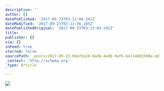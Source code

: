 ```yaml
---
description: ''
author: []
datePublished: '2017-09-23T03:12:04.241Z'
dateModified: '2017-09-23T03:11:56.105Z'
datePublishedOriginal: '2017-09-23T03:12:04.241Z'
title: ''
publisher: {}
via: {}
inFeed: true
starred: false
sourcePath: _posts/2017-09-23-0daf6a20-0ad6-4ed8-9afb-b4c14801588a.md
_context: 'http://schema.org'
_type: Article

---
```

![](https://the-grid-user-content.s3-us-west-2.amazonaws.com/6c7e6388-2da8-4446-a6d8-787f68707501.png)